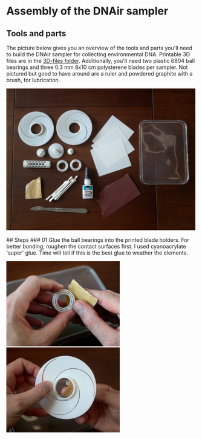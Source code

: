 # Assembly of the DNAir sampler
## Tools and parts
The picture below gives you an overview of the tools and parts you'll need to build the DNAir sampler for collecting environmental DNA. Printable 3D files are in the [3D-files folder](./3D-files). Additionally, you'll need two plastic 6804 ball bearings and three 0.3 mm 8x10 cm polysterene blades per sampler. Not pictured but good to have around are a ruler and powdered graphite with a brush, for lubrication.
<p align="left">
<img src="./Media/dnair-assembly-01.JPG" width=500>
</p>
## Steps
### 01
Glue the ball bearings into the printed blade holders. For better bonding, roughen the contact surfaces first. I used cyanoacrylate 'super' glue. Time will tell if this is the best glue to weather the elements.
<p align="left">
<img src="./Media/dnair-assembly-02.JPG" width=300>
<img src="./Media/dnair-assembly-03.JPG" width=300>
</p>
